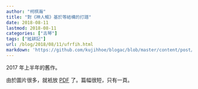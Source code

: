 ```yaml
---
author: "柯棋瀚"
title: "對《神人暢》基於等結構的打譜"
date: 2018-08-11
lastmod: 2018-08-11
categories: ["古琴"]
tags: ["絃耕記"]
url: /blog/2018/08/11/ufrfih.html
markdown: 'https://github.com/kujihhoe/blogac/blob/master/content/post/2018-08-11-ufrfih.md'
---
```

<!--more-->

2017 年上半年的舊作。

由於圖片很多，就衹放 [PDF](https://pan.baidu.com/s/1T5Z05hvzAP1__KE1uLvhHw) 了。篇幅很短，只有一頁。
